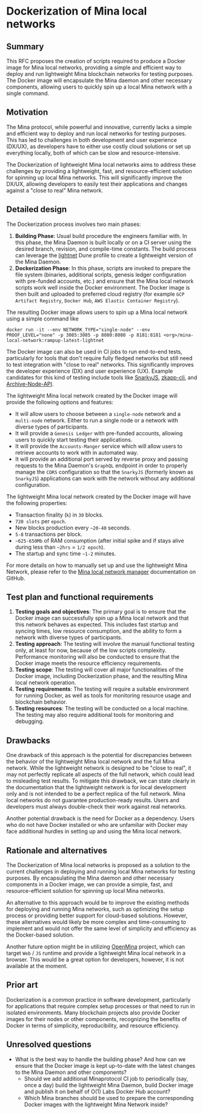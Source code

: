 # Dockerization of Mina local networks

## Summary

This RFC proposes the creation of scripts required to produce a Docker image for Mina local networks, providing a simple and efficient way to deploy and run lightweight Mina blockchain networks for testing purposes. The Docker image will encapsulate the Mina daemon and other necessary components, allowing users to quickly spin up a local Mina network with a single command.

## Motivation

The Mina protocol, while powerful and innovative, currently lacks a simple and efficient way to deploy and run local networks for testing purposes. This has led to challenges in both development and user experience (DX/UX), as developers have to either use costly cloud solutions or set up everything locally, both of which can be slow and resource-intensive.

The Dockerization of lightweight Mina local networks aims to address these challenges by providing a lightweight, fast, and resource-efficient solution for spinning up local Mina networks. This will significantly improve the DX/UX, allowing developers to easily test their applications and changes against a "close to real" Mina network.

## Detailed design

The Dockerization process involves two main phases:

1. **Building Phase**: Usual build procedure the engineers familiar with. In this phase, the Mina Daemon is built locally or on a CI server using the desired branch, revision, and compile-time constants. The build process can leverage the [lightnet](https://github.com/MinaProtocol/mina/blob/4e0b324912017c3ff576704ee397ade3d9bda412/src/config/lightnet.mlh) Dune profile to create a lightweight version of the Mina Daemon.
2. **Dockerization Phase**: In this phase, scripts are invoked to prepare the file system (binaries, additional scripts, genesis ledger configuration with pre-funded accounts, etc.) and ensure that the Mina local network scripts work well inside the Docker environment. The Docker image is then built and uploaded to preferred cloud registry (for example `GCP Artifact Registry`, `Docker Hub`, `AWS Elastic Container Registry`).

The resulting Docker image allows users to spin up a Mina local network using a simple command like

```shell
docker run -it --env NETWORK_TYPE="single-node" --env PROOF_LEVEL="none" -p 3085:3085 -p 8080:8080 -p 8181:8181 <org>/mina-local-network:rampup-latest-lightnet
```

The Docker image can also be used in CI jobs to run end-to-end tests, particularly for tools that don't require fully fledged networks but still need to test integration with "close to real" networks. This significantly improves the developer experience (DX) and user experience (UX). Example candidates for this kind of testing include tools like [SnarkyJS](https://github.com/o1-labs/snarkyjs), [zkapp-cli](https://github.com/o1-labs/zkapp-cli), and [Archive-Node-API](https://github.com/o1-labs/Archive-Node-API).

The lightweight Mina local network created by the Docker image will provide the following options and features:

- It will allow users to choose between a `single-node` network and a `multi-node` network. Either to run a single node or a network with diverse types of participants.
- It will provide a `Genesis Ledger` with pre-funded accounts, allowing users to quickly start testing their applications.
- It will provide the `Accounts-Manger` service which will allow users to retrieve accounts to work with in automated way.
- It will provide an additional port served by reverse proxy and passing requests to the Mina Daemon's `GraphQL` endpoint in order to properly manage the `CORS` configuration so that the `SnarkyJS` (formerly known as `SnarkyJS`) applications can work with the network without any additional configuration.

The lightweight Mina local network created by the Docker image will have the following properties:

- Transaction finality (`k`) in `30` blocks.
- `720 slots` per `epoch`.
- New blocks production every `~20-40` seconds.
- `5-8` transactions per block.
- `~625-650Mb` of RAM consumption (after initial spike and if stays alive during less than `~2hrs` = `1/2 epoch`).
- The startup and sync time `~1-2` minutes.

For more details on how to manually set up and use the lightweight Mina Network, please refer to the [Mina local network manager](https://github.com/MinaProtocol/mina/tree/rampup/scripts/mina-local-network#mina-lightweight-network) documentation on GitHub.

## Test plan and functional requirements

1. **Testing goals and objectives**: The primary goal is to ensure that the Docker image can successfully spin up a Mina local network and that this network behaves as expected. This includes fast startup and syncing times, low resource consumption, and the ability to form a network with diverse types of participants.
2. **Testing approach**: The testing will involve the manual functional testing only, at least for now, because of the low scripts complexity. Performance monitoring will also be conducted to ensure that the Docker image meets the resource efficiency requirements.
3. **Testing scope**: The testing will cover all major functionalities of the Docker image, including Dockerization phase, and the resulting Mina local network operation.
4. **Testing requirements**: The testing will require a suitable environment for running Docker, as well as tools for monitoring resource usage and blockchain behavior.
5. **Testing resources**: The testing will be conducted on a local machine. The testing may also require additional tools for monitoring and debugging.

## Drawbacks

One drawback of this approach is the potential for discrepancies between the behavior of the lightweight Mina local network and the full Mina network. While the lightweight network is designed to be "close to real", it may not perfectly replicate all aspects of the full network, which could lead to misleading test results. To mitigate this drawback, we can state clearly in the documentation that the lightweight network is for local development only and is not intended to be a perfect replica of the full network. Mina local networks do not guarantee production-ready results. Users and developers must always double-check their work against real networks.

Another potential drawback is the need for Docker as a dependency. Users who do not have Docker installed or who are unfamiliar with Docker may face additional hurdles in setting up and using the Mina local network.

## Rationale and alternatives

The Dockerization of Mina local networks is proposed as a solution to the current challenges in deploying and running local Mina networks for testing purposes. By encapsulating the Mina daemon and other necessary components in a Docker image, we can provide a simple, fast, and resource-efficient solution for spinning up local Mina networks.

An alternative to this approach would be to improve the existing methods for deploying and running Mina networks, such as optimizing the setup process or providing better support for cloud-based solutions. However, these alternatives would likely be more complex and time-consuming to implement and would not offer the same level of simplicity and efficiency as the Docker-based solution.

Another future option might be in utilizing [OpenMina](https://openmina.com/) project, which can target `Web` / `JS` runtime and provide a lightweight Mina local network in a browser. This would be a great option for developers, however, it is not available at the moment.

## Prior art

Dockerization is a common practice in software development, particularly for applications that require complex setup processes or that need to run in isolated environments. Many blockchain projects also provide Docker images for their nodes or other components, recognizing the benefits of Docker in terms of simplicity, reproducibility, and resource efficiency.

## Unresolved questions

- What is the best way to handle the building phase? And how can we ensure that the Docker image is kept up-to-date with the latest changes to the Mina Daemon and other components?
  - Should we add additional Minaprotocol CI job to periodically (say, once a day) build the lightweight Mina Daemon, build Docker image and publish it on behalf of O(1) Labs Docker Hub account?
  - Which Mina branches should be used to prepare the corresponding Docker images with the lightweight Mina Network inside?

